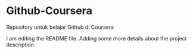 # Github-Coursera
Repository untuk belajar Github di Coursera

I am editing the README file. Adding some more details about the project description.

